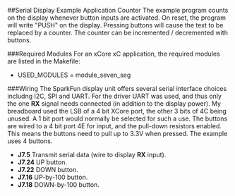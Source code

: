 ##Serial Display Example Application Counter
The example program counts on the display whenever button inputs are activated.  On reset, the program will write "PUSH" on the display.  Pressing buttons will cause the text to be replaced by a counter.  The counter can be incremented / decremented with buttons.

###Required Modules
For an xCore xC application, the required modules are listed in the Makefile:
- USED_MODULES = module_seven_seg

###Wiring
The SparkFun display unit offers several serial interface choices includng I2C, SPI and UART.  For the driver UART was used, and thus only the one **RX** signal needs connected (in addition to the display power).  My breadboard used the LSB of a 4 bit XCore port, the other 3 bits of 4C being unused.  A 1 bit port would normally be selected for such a use.  The buttons are wired to a 4 bit port 4E for input, and the pull-down resistors enabled.  This means the buttons need to pull up to 3.3V when pressed.  The example uses 4 buttons.
- **J7.5**  Transmit serial data (wire to display **RX** input).
- **J7.24** UP button.
- **J7.22** DOWN button.
- **J7.16** UP-by-100 button.
- **J7.18** DOWN-by-100 button.

